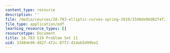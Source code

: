 ```yaml
---
content_type: resource
description: ''
file: /media/courses/18-783-elliptic-curves-spring-2019/3348de96d82f4f2c07f2d1dab5d99be1_MIT18_783S19_pset11.pdf
file_type: application/pdf
learning_resource_types: []
resourcetype: Document
title: 18.783 S19 Problem Set 11
uid: 3348de96-d82f-4f2c-07f2-d1dab5d99be1
---
```

